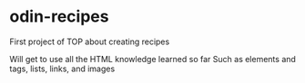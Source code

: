 # odin-recipes

First project of TOP about creating recipes

Will get to use all the HTML knowledge learned so far
Such as elements and tags, lists, links, and images
